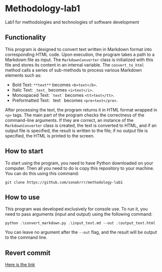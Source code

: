 # Methodology-lab1
Lab1 for methodologies and technologies of software development
## Functionality
This program is designed to convert text written in Markdown format into corresponding HTML code. Upon execution, the program takes a path to a Markdown file as input. The `MarkdownConverter` class is initialized with this file and stores its content in an internal variable. The `convert_to_html` method calls a series of sub-methods to process various Markdown elements such as:
- Bold Text: `**text**` becomes `<b>text</b>`.
- Italic Text: `_text_` becomes `<i>text</i>`.
- Monospaced Text: `` `text` `` becomes `<tt>text</tt>`.
- Preformatted Text: ``` ```text``` ``` becomes `<pre>text</pre>`.

After processing the text, the program returns it in HTML format wrapped in `<p>` tags. The main part of the program checks the correctness of the command-line arguments. If they are correct, an instance of the `MarkdownConverter` class is created, the text is converted to HTML, and if an output file is specified, the result is written to the file; if no output file is specified, the HTML is printed to the screen.
## How to start
To start using the program, you need to have Python downloaded on your computer.
Then all you need to do is copy this repository to your machine. You can do this using this command:
```shell
git clone https://github.com/sonakrrr/methodology-lab1
```
## How to use
This program was developed exclusively for console use. To run it, you need to pass arguments (input and output) using the following command:
```shell
python .\convert_markdown.py .\input_text.md --out .\output_text.html
```
You can leave no argument after the `--out` flag, and the result will be output to the command line.
## Revert commit
[Here is the link](https://github.com/sonakrrr/methodology-lab1/commit/1954bc0f22663aaaca69576fd086e6dce5f92ab0)
